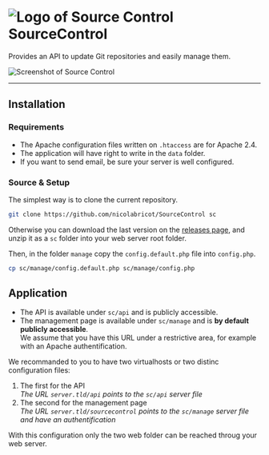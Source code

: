 # ![Logo of Source Control](https://github.com/nicolabricot/SourceControl/raw/master/manage/assets/default/favicon/favicon.png) SourceControl

Provides an API to update Git repositories and easily manage them.

![Screenshot of Source Control](https://github.com/nicolabricot/SourceControl/raw/master/sourcecontrol.png)

***

## Installation

### Requirements

* The Apache configuration files written on `.htaccess` are for Apache 2.4.
* The application will have right to write in the `data` folder.
* If you want to send email, be sure your server is well configured.

### Source & Setup

The simplest way is to clone the current repository.

```sh
git clone https://github.com/nicolabricot/SourceControl sc
```

Otherwise you can download the last version on the [releases page](https://github.com/nicolabricot/SourceControl/releases), and unzip it as a `sc` folder into your web server root folder.

Then, in the folder `manage` copy the `config.default.php` file into `config.php`.

```sh
cp sc/manage/config.default.php sc/manage/config.php
```

## Application

* The API is available under `sc/api` and is publicly accessible.
* The management page is available under `sc/manage` and is __by default publicly accessible__.  
  We assume that you have this URL under a restrictive area, for example with an Apache authentification.

We recommanded to you to have two virtualhosts or two distinc configuration files:  

1. The first for the API  
  _The URL `server.tld/api` points to the `sc/api` server file_
2. The second for the management page  
  _The URL `server.tld/sourcecontrol` points to the `sc/manage` server file and have an authentification_

With this configuration only the two web folder can be reached throug your web server.
